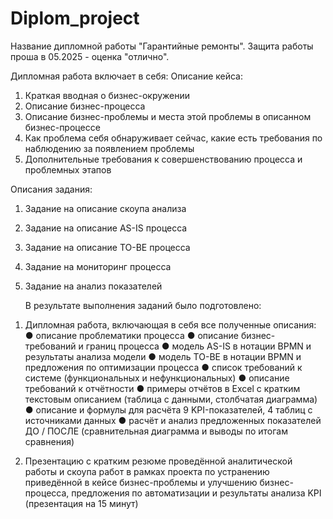 # Diplom_project
Название дипломной работы "Гарантийные ремонты".
Защита работы проша в 05.2025 - оценка "отлично". 

Дипломная работа включает в себя:
Описание кейса:
1. Краткая вводная о бизнес-окружении
2. Описание бизнес-процесса
3. Описание бизнес-проблемы и места этой проблемы в описанном бизнес-процессе
4. Как проблема себя обнаруживает сейчас, какие есть требования по наблюдению за появлением проблемы
5. Дополнительные требования к совершенствованию процесса и
проблемных этапов

Описания задания:
1. Задание на описание скоупа анализа
2. Задание на описание AS-IS процесса
3. Задание на описание TO-BE процесса
4. Задание на мониторинг процесса
5. Задание на анализ показателей

   В результате выполнения заданий было подготовлено:
1) Дипломная работа, включающая в себя все полученные описания:
● описание проблематики процесса
● описание бизнес-требований и границ процесса
● модель AS-IS в нотации BPMN и результаты анализа модели
● модель TO-BE в нотации BPMN и предложения по оптимизации процесса
● список требований к системе (функциональных и нефункциональных)
● описание требований к отчётности
● примеры отчётов в Excel с кратким текстовым описанием (таблица с данными, столбчатая диаграмма)
● описание и формулы для расчёта 9 KPI-показателей, 4 таблиц с источниками данных
● расчёт и анализ предложенных показателей ДО / ПОСЛЕ (сравнительная диаграмма и выводы по итогам сравнения)

2) Презентацию с кратким резюме проведённой аналитической работы и скоупа работ в
рамках проекта по устранению приведённой в кейсе бизнес-проблемы и улучшению
бизнес-процесса, предложения по автоматизации и результаты анализа KPI (презентация на 15 минут)
